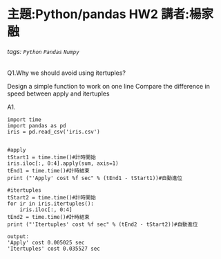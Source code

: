 # 主題:Python/pandas HW2 講者:楊家融
###### tags: `Python` `Pandas` `Numpy`

Q1.Why we should avoid using itertuples?

Design a simple function to work on one line Compare the difference in speed between apply and itertuples

A1.
```
import time
import pandas as pd
iris = pd.read_csv('iris.csv')


#apply
tStart1 = time.time()#計時開始
iris.iloc[:, 0:4].apply(sum, axis=1)
tEnd1 = time.time()#計時結束
print ("'Apply' cost %f sec" % (tEnd1 - tStart1))#自動進位

#itertuples
tStart2 = time.time()#計時開始
for ir in iris.itertuples(): 
    iris.iloc[:, 0:4]
tEnd2 = time.time()#計時結束
print ("'Itertuples' cost %f sec" % (tEnd2 - tStart2))#自動進位
```
```
output:
'Apply' cost 0.005025 sec
'Itertuples' cost 0.035527 sec
```